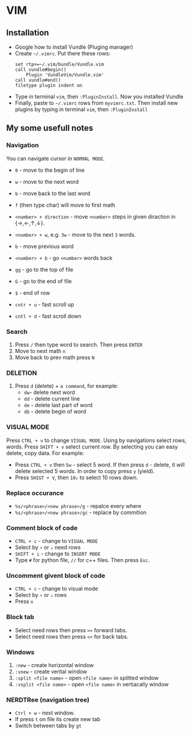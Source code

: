 # VIM

## Installation
* Google how to install Vundle (Pluging manager)
* Create `~/.vimrc`. Put there these rows:
    ```
    set rtp+=~/.vim/bundle/Vundle.vim
    call vundle#begin()
        Plugin 'VundleVim/Vundle.vim'
    call vundle#end()
    filetype plugin indent on
    ```
* Type in terminal `vim`, then `:PluginInstall`. Now you installed Vundle
* Finally, paste to `~/.vimrc` rows from `myvimrc.txt`. Then install new plugins by typing in terminal `vim`, then `:PluginInstall`

## My some usefull notes

### Navigation

You can navigate cursor in `NORMAL MODE`.
* `0` - move to the begin of line
* `w` - move to the next word
* `b` - move back to the last word
* `f` (then type char) will move to first math

* `<number> + direction` - move `<number>` steps in given diraction in {→,←,↑,↓}.
* `<number> + w`, e.g. `3w` - move to the next `3` words.
* `b` - move previous word
* `<number> + b` - go `<number>` words back
* `gg` - go to the top of file
* `G` - go to the end of file
* `$` - end of row
* `cntr + u` - fast scroll up
* `cntl + d` - fast scroll down

### Search
1. Press `/` then type word to search. Then press `ENTER`
2. Move to next math `n`
3. Move back to prev math press `N`

### DELETION
1. Press `d` (delete) + `a command`, for example:
    * `dw`- delete next word
    * `dd` - delete current line
    * `de` - delete last part of word
    * `db` - delete begin of word

### VISUAL MODE

Press `CTRL + v` to change `VISUAL MODE`. Using by navigations select rows, words.
Press `SHIFT + v` select current row. By selecting you can easy delete, copy data. For example:
* Press `CTRL + v` then `5w` - select 5 word. If then press `d` - delete, it will delete selected 5 words. In order to copy press `y` (yield).
* Press `SHIGT + V`, then `10↓` to select 10 rows down.


### Replace occurance
* `%s/<phrase>/<new phrase>/g` - repalce every where
* `%s/<phrase>/<new phrase>/gc` - replace by commition

### Comment block of code
* `CTRL + c` - change to `VISUAL MODE`
* Select by `↑` or `↓` need rows
* `SHIFT + i` - change to `INSERT MODE`
* Type `#` for python file, `//` for c++ files. Then press `Esc`.

### Uncomment givent block of code
* `CTRL + c` - change to visual mode
* Select by `↑` or `↓` rows        
* Press `x`

### Block tab
* Select need rows then press `>>` forward tabs.
* Select need rows then press `<<` for back tabs.

### Windows
1. `:new` - create horizontal window
2. `:vnew` - create verital window
3. `:split <file name>` - open `<file name>` in splitted window
4. `:vsplit <file name>` - open `<file name>` in vertiacally window

### NERDTRee (navigation tree)
* `Ctrl + w` - next window.
* If press `t` on file its create new tab
* Switch between tabs by `gt`
